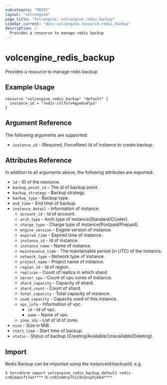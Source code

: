 ```yaml
---
subcategory: "REDIS"
layout: "volcengine"
page_title: "Volcengine: volcengine_redis_backup"
sidebar_current: "docs-volcengine-resource-redis_backup"
description: |-
  Provides a resource to manage redis backup
---
```

# volcengine_redis_backup
Provides a resource to manage redis backup
## Example Usage
```hcl
resource "volcengine_redis_backup" "default" {
  instance_id = "redis-cnlfvrv4qye6u4lpa"
}
```
## Argument Reference
The following arguments are supported:
* `instance_id` - (Required, ForceNew) Id of instance to create backup.

## Attributes Reference
In addition to all arguments above, the following attributes are exported:
* `id` - ID of the resource.
* `backup_point_id` - The id of backup point.
* `backup_strategy` - Backup strategy.
* `backup_type` - Backup type.
* `end_time` - End time of backup.
* `instance_detail` - Information of instance.
    * `account_id` - Id of account.
    * `arch_type` - Arch type of instance(Standard/Cluster).
    * `charge_type` - Charge type of instance(Postpaid/Prepaid).
    * `engine_version` - Engine version of instance.
    * `expired_time` - Expired time of instance.
    * `instance_id` - Id of instance.
    * `instance_name` - Name of instance.
    * `maintenance_time` - The maintainable period (in UTC) of the instance.
    * `network_type` - Network type of instance.
    * `project_name` - Project name of instance.
    * `region_id` - Id of region.
    * `replicas` - Count of replica in which shard.
    * `server_cpu` - Count of cpu cores of instance.
    * `shard_capacity` - Capacity of shard.
    * `shard_count` - Count of shard.
    * `total_capacity` - Total capacity of instance.
    * `used_capacity` - Capacity used of this instance.
    * `vpc_info` - Information of vpc.
        * `id` - Id of vpc.
        * `name` - Name of vpc.
    * `zone_ids` - List of id of zone.
* `size` - Size in MiB.
* `start_time` - Start time of backup.
* `status` - Status of backup (Creating/Available/Unavailable/Deleting).


## Import
Redis Backup can be imported using the instanceId:backupId, e.g.
```
$ terraform import volcengine_redis_backup.default redis-cn02aqusft7ws****:b-cn02xmmrp751i9cdzcphjmk4****
```

